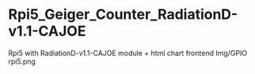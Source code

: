 # Rpi5_Geiger_Counter_RadiationD-v1.1-CAJOE
Rpi5 with RadiationD-v1.1-CAJOE module + html chart frontend
Img/GPIO rpi5.png
